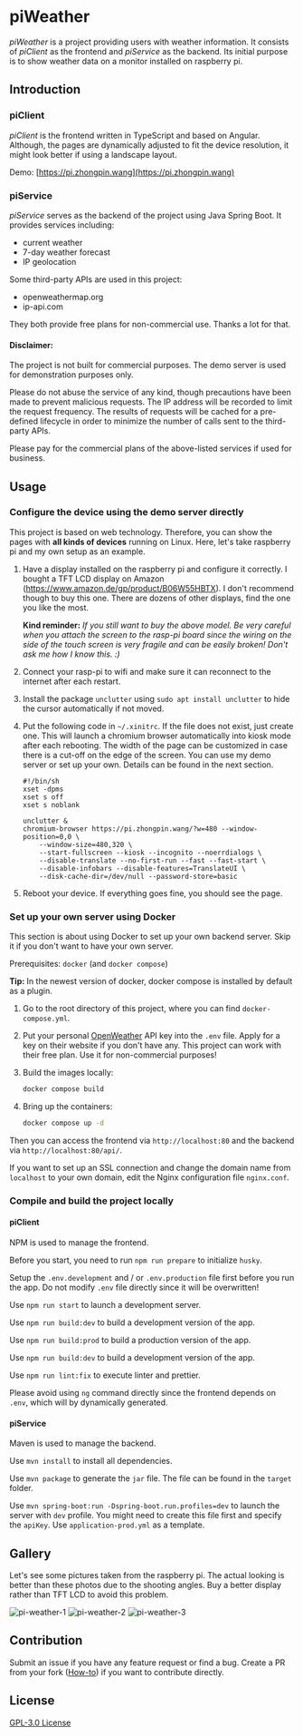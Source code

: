 # piWeather

_piWeather_ is a project providing users with weather information.
It consists of _piClient_ as the frontend and _piService_ as the backend.
Its initial purpose is to show weather data on a monitor installed on raspberry pi.

## Introduction

### piClient

_piClient_ is the frontend written in TypeScript and based on Angular.
Although, the pages are dynamically adjusted to fit the device resolution,
it might look better if using a landscape layout.

Demo: [https://pi.zhongpin.wang](https://pi.zhongpin.wang)

### piService

_piService_ serves as the backend of the project using Java Spring Boot.
It provides services including:

- current weather
- 7-day weather forecast
- IP geolocation

Some third-party APIs are used in this project:

- openweathermap.org
- ip-api.com

They both provide free plans for non-commercial use. Thanks a lot for that.

#### Disclaimer:

The project is not built for commercial purposes.
The demo server is used for demonstration purposes only.

Please do not abuse the service of any kind,
though precautions have been made to prevent malicious requests.
The IP address will be recorded to limit the request frequency.
The results of requests will be cached for a pre-defined lifecycle
in order to minimize the number of calls sent to the third-party APIs.

Please pay for the commercial plans of the above-listed services if used for business.

## Usage

### Configure the device using the demo server directly

This project is based on web technology.
Therefore, you can show the pages with **all kinds of devices** running on Linux.
Here, let's take raspberry pi and my own setup as an example.

1. Have a display installed on the raspberry pi and configure it correctly.
   I bought a TFT LCD display on Amazon (https://www.amazon.de/gp/product/B06W55HBTX).
   I don't recommend though to buy this one. There are dozens of other displays, find the one you like the most.

   **Kind reminder:** _If you still want to buy the above model._
   _Be very careful when you attach the screen to the rasp-pi board since the wiring on the side of the touch screen is very fragile and can be easily broken! Don't ask me how I know this. :)_

2. Connect your rasp-pi to wifi and make sure it can reconnect to the internet after each restart.

3. Install the package `unclutter` using `sudo apt install unclutter` to hide the cursor automatically if not moved.

4. Put the following code in `~/.xinitrc`. If the file does not exist, just create one.
   This will launch a chromium browser automatically into kiosk mode after each rebooting.
   The width of the page can be customized in case there is a cut-off on the edge of the screen.
   You can use my demo server or set up your own. Details can be found in the next section.

   ```shell
   #!/bin/sh
   xset -dpms
   xset s off
   xset s noblank

   unclutter &
   chromium-browser https://pi.zhongpin.wang/?w=480 --window-position=0,0 \
       --window-size=480,320 \
       --start-fullscreen --kiosk --incognito --noerrdialogs \
       --disable-translate --no-first-run --fast --fast-start \
       --disable-infobars --disable-features=TranslateUI \
       --disk-cache-dir=/dev/null --password-store=basic
   ```

5. Reboot your device. If everything goes fine, you should see the page.

### Set up your own server using Docker

This section is about using Docker to set up your own backend server.
Skip it if you don't want to have your own server.

Prerequisites: `docker` (and `docker compose`)

**Tip:** In the newest version of docker, docker compose is installed by default as a plugin.

1. Go to the root directory of this project, where you can find `docker-compose.yml`.

2. Put your personal [OpenWeather](https://openweathermap.org/api) API key into the `.env` file.
   Apply for a key on their website if you don't have any.
   This project can work with their free plan. Use it for non-commercial purposes!

3. Build the images locally:

   ```bash
   docker compose build
   ```

4. Bring up the containers:
   ```bash
   docker compose up -d
   ```

Then you can access the frontend via `http://localhost:80`
and the backend via `http://localhost:80/api/`.

If you want to set up an SSL connection and change the domain name from `localhost` to your own domain,
edit the Nginx configuration file `nginx.conf`.

### Compile and build the project locally

#### piClient

NPM is used to manage the frontend.

Before you start, you need to run `npm run prepare` to initialize `husky`.

Setup the `.env.development` and / or `.env.production` file first before you run the app.
Do not modify `.env` file directly since it will be overwritten!

Use `npm run start` to launch a development server.

Use `npm run build:dev` to build a development version of the app.

Use `npm run build:prod` to build a production version of the app.

Use `npm run build:dev` to build a development version of the app.

Use `npm run lint:fix` to execute linter and prettier.

Please avoid using `ng` command directly since the frontend depends on `.env`, which will by dynamically generated.

#### piService

Maven is used to manage the backend.

Use `mvn install` to install all dependencies.

Use `mvn package` to generate the `jar` file. The file can be found in the `target` folder.

Use `mvn spring-boot:run -Dspring-boot.run.profiles=dev` to launch the server with `dev` profile.
You might need to create this file first and specify the `apiKey`.
Use `application-prod.yml` as a template.

## Gallery

Let's see some pictures taken from the raspberry pi.
The actual looking is better than these photos due to the shooting angles.
Buy a better display rather than TFT LCD to avoid this problem.

![pi-weather-1](./docs/images/pi-weather-1.jpg "pi-weather-1")
![pi-weather-2](./docs/images/pi-weather-2.jpg "pi-weather-2")
![pi-weather-3](./docs/images/pi-weather-3.jpg "pi-weather-3")

## Contribution

Submit an issue if you have any feature request or find a bug.
Create a PR from your fork ([How-to](https://docs.github.com/en/pull-requests/collaborating-with-pull-requests/proposing-changes-to-your-work-with-pull-requests/creating-a-pull-request-from-a-fork)) if you want to contribute directly.

## License

[GPL-3.0 License](./LICENSE)
